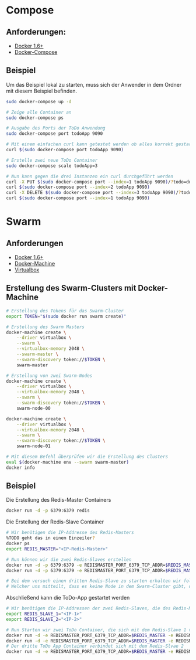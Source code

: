 # Compose

## Anforderungen:
* [Docker 1.6+](https://docs.docker.com/installation)
* [Docker-Compose](https://docs.docker.com/compose/install)

## Beispiel
Um das Beispiel lokal zu starten, muss sich der Anwender in dem Ordner mit diesem Beispiel
befinden.
```Bash
sudo docker-compose up -d 

# Zeige alle Container an
sudo docker-compose ps

# Ausgabe des Ports der ToDo Anwendung 
sudo docker-compose port todoApp 9090

# Mit einem einfachen curl kann getestet werden ob alles korrekt gestartet wurde
curl $(sudo docker-compose port todoApp 9090)

# Erstelle zwei neue ToDo Container
sudo docker-compose scale todoApp=3

# Nun kann gegen die drei Instanzen ein curl durchgeführt werden
curl -X PUT $(sudo docker-compose port --index=1 todoApp 9090)/?todo=duschen
curl $(sudo docker-compose port --index=2 todoApp 9090)
curl -X DELETE $(sudo docker-compose port --index=3 todoApp 9090)/?todo=duschen
curl $(sudo docker-compose port --index=1 todoApp 9090)
```

# Swarm
## Anforderungen
* [Docker 1.6+](https://docs.docker.com/installation)
* [Docker-Machine](https://docs.docker.com/machine/install-machine) 
* [Virtualbox](https://www.virtualbox.org)

## Erstellung des Swarm-Clusters mit Docker-Machine
```Bash
# Erstellung des Tokens für das Swarm-Cluster
export TOKEN="$(sudo docker run swarm create)"

# Erstellung des Swarm Masters
docker-machine create \
    --driver virtualbox \
    --swarm \
    --virtualbox-memory 2048 \
    --swarm-master \
    --swarm-discovery token://$TOKEN \
    swarm-master

# Erstellung von zwei Swarm-Nodes
docker-machine create \
    --driver virtualbox \
    --virtualbox-memory 2048 \
    --swarm \
    --swarm-discovery token://$TOKEN \
    swarm-node-00

docker-machine create \
    --driver virtualbox \
    --virtualbox-memory 2048 \
    --swarm \
    --swarm-discovery token://$TOKEN \
    swarm-node-01

# Mit diesem Befehl überprüfen wir die Erstellung des Clusters
eval $(docker-machine env --swarm swarm-master)
docker info
```
## Beispiel
Die Erstellung des Redis-Master Containers
```Bash
docker run -d -p 6379:6379 redis
```

Die Erstellung der Redis-Slave Container
```Bash
# Wir benötigen die IP-Addresse des Redis-Masters
%TODO geht das in einem Einzeiler?
docker ps
export REDIS_MASTER="<IP-Redis-Master>"

# Nun können wir die zwei Redis-Slaves erstellen
docker run -d -p 6379:6379 -e REDISMASTER_PORT_6379_TCP_ADDR=$REDIS_MASTER -e REDISMASTER_PORT_6379_TCP_PORT=6379 johscheuer/redis-slave:v1
docker run -d -p 6379:6379 -e REDISMASTER_PORT_6379_TCP_ADDR=$REDIS_MASTER -e REDISMASTER_PORT_6379_TCP_PORT=6379 johscheuer/redis-slave:v1

# Bei dem versuch einen dritten Redis-Slave zu starten erhalten wir folgenden Fehler: "Error response from daemon: unable to find a node with port 6379 available"
# Welcher uns mitteilt, dass es keine Node in dem Swarm-Cluster gibt, die die Anforderung (Port 6379 frei) verfügbar ist.
```
Abschließend kann die ToDo-App gestartet werden
```Bash
# Wir benötigen die IP-Addressen der zwei Redis-Slaves, die des Redis-Masters haben wir noch abgespeichert
export REDIS_SLAVE_1="<IP-1>"
export REDIS_SLAVE_2="<IP-2>"

# Nun Starten wir zwei ToDo Container, die sich mit dem Redis-Slave 1 verbinden
docker run -d -e REDISMASTER_PORT_6379_TCP_ADDR=$REDIS_MASTER -e REDISMASTER_PORT_6379_TCP_PORT=6379 -e REDISSLAVE_PORT_6379_TCP_PORT=$REDIS_SLAVE_1 -e REDISSLAVE_PORT_6379_TCP_ADDR=6379 -p 9090:9090 johscheuer/todo-app:v1
docker run -d -e REDISMASTER_PORT_6379_TCP_ADDR=$REDIS_MASTER -e REDISMASTER_PORT_6379_TCP_PORT=6379 -e REDISSLAVE_PORT_6379_TCP_PORT=$REDIS_SLAVE_1 -e REDISSLAVE_PORT_6379_TCP_ADDR=6379 -p 9090:9090 johscheuer/todo-app:v1
# Der dritte ToDo App Container verbindet sich mit dem Redis-Slvae 2
docker run -d -e REDISMASTER_PORT_6379_TCP_ADDR=$REDIS_MASTER -e REDISMASTER_PORT_6379_TCP_PORT=6379 -e REDISSLAVE_PORT_6379_TCP_PORT=$REDIS_SLAVE_2 -e REDISSLAVE_PORT_6379_TCP_ADDR=6379 -p 9090:9090 johscheuer/todo-app:v1
```
